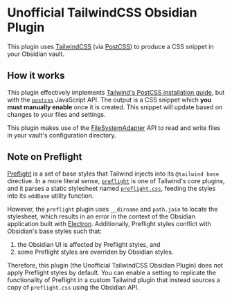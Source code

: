 # Unofficial TailwindCSS Obsidian Plugin

This plugin uses [TailwindCSS](https://tailwindcss.com/) (via [PostCSS](https://postcss.org/)) to produce a CSS snippet in your Obsidian vault.

## How it works

This plugin effectively implements [Tailwind's PostCSS installation guide](https://tailwindcss.com/docs/installation/using-postcss),
but with the [`postcss`](https://postcss.org/api/) JavaScript API.
The output is a CSS snippet which **you must manually enable** once it is created.
This snippet will update based on changes to your files and settings.

This plugin makes use of the [FileSystemAdapter](https://docs.obsidian.md/Reference/TypeScript+API/FileSystemAdapter/FileSystemAdapter) API
to read and write files in your vault's configuration directory.

## Note on Preflight

[Preflight](https://tailwindcss.com/docs/preflight) is a set of base styles that Tailwind injects into its `@tailwind base` directive.
In a more literal sense, [`preflight`](https://github.com/tailwindlabs/tailwindcss/blob/master/src/corePlugins.js#L494)
is one of Tailwind's core plugins, and it parses a static stylesheet named [`preflight.css`](https://github.com/tailwindlabs/tailwindcss/blob/master/src/css/preflight.css),
feeding the styles into its `addBase` utility function.

However, the `preflight` plugin uses `__dirname` and `path.join` to locate the stylesheet, which results in an error in the context of the
Obsidian application built with [Electron](https://www.electronjs.org/).
Additionally, Preflight styles conflict with Obsidian's base styles such that:

1. the Obsidian UI is affected by Preflight styles, and
2. some Preflight styles are overriden by Obsidian styles.

Therefore, this plugin (the Unofficial TailwindCSS Obsidian Plugin) does not apply Preflight styles by default.
You can enable a setting to replicate the functionality of Preflight in a custom Tailwind plugin that instead sources a copy of `preflight.css` using the Obsidian API.
